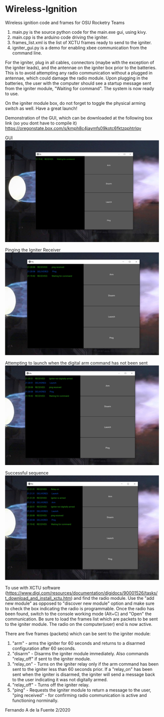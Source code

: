 # Wireless-Ignition
Wireless ignition code and frames for OSU Rocketry Teams


1. main.py is the source python code for the main.exe gui, using kivy.
2. main.cpp is the arduino code driving the igniter.
3. frames_list.xml is the list of XCTU frames ready to send to the igniter.
4. igniter_gui.py is a demo for enabling xbee communication from the command line.

For the igniter, plug in all cables, connectors (maybe with the exception of the igniter leads), and the antennae on the igniter box prior to the batteries. This is to avoid attempting any radio communication without a plugged in antennae, which could damage the radio module. Upon plugging in the batteries, the user with the computer should see a startup message sent from the igniter module, "Waiting for command". The system is now ready to use.

On the igniter module box, do not forget to toggle the physical arming switch as well. Have a great launch!

Demonstration of the GUI, which can be downloaded at the following box link (so you dont have to compile it) https://oregonstate.box.com/s/kmph8c4jaymfs09kotc6fktzpphtrlqv

GUI
![Main](https://github.com/delafern/Wireless-Ignition/blob/master/screencap1.JPG)

Pinging the Igniter Receiver
![ping](https://github.com/delafern/Wireless-Ignition/blob/master/screencap2.JPG)

Attempting to launch when the digital arm command has not been sent
![false_attempt](https://github.com/delafern/Wireless-Ignition/blob/master/screencap3.JPG)

Successful sequence
![success](https://github.com/delafern/Wireless-Ignition/blob/master/screencap4.JPG)

To use with XCTU software (https://www.digi.com/resources/documentation/digidocs/90001526/tasks/t_download_and_install_xctu.htm) and find the radio module. Use the "add new module" as opposed to "discover new module" option and make sure to check the box indicating the radio is programmable. Once the radio has been found, switch to the console working mode (Alt+C) and "Open" the communication. Be sure to load the frames list which are packets to be sent to the igniter module. The radio on the computer(user) end is now active.

There are five frames (packets) which can be sent to the igniter module:
1. "arm" - arms the igniter for 60 seconds and returns to a disarmed configuration after 60 seconds.
2. "disarm" - Disarms the igniter module immediately. Also commands "relay_off" if sent to the igniter module.
3. "relay_on" - Turns on the igniter relay only if the arm command has been sent to the igniter less than 60 seconds prior. If a "relay_on" has been sent when the igniter is disarmed, the igniter will send a message back to the user indicating it was not digitally armed.
4. "relay_off" - Turns off the igniter relay.
5. "ping" - Requests the igniter module to return a message to the user, "ping received" - for confirming radio communication is active and functioning norminally.

Fernando A de la Fuente 2/2020
